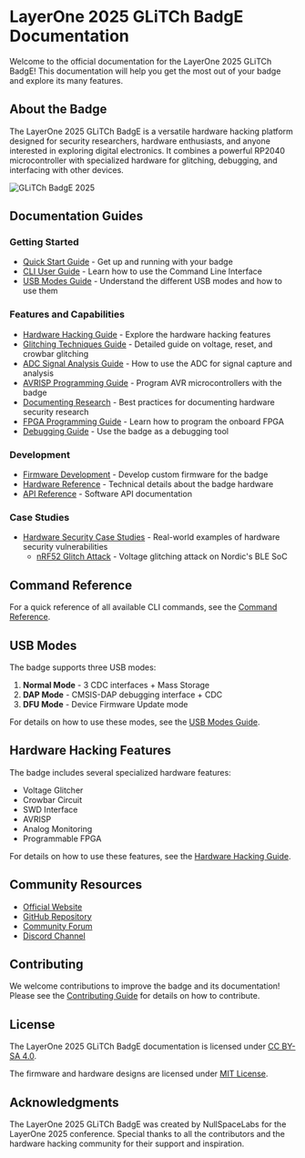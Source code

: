 # LayerOne 2025 GLiTCh BadgE Documentation

Welcome to the official documentation for the LayerOne 2025 GLiTCh BadgE! This documentation will help you get the most out of your badge and explore its many features.

## About the Badge

The LayerOne 2025 GLiTCh BadgE is a versatile hardware hacking platform designed for security researchers, hardware enthusiasts, and anyone interested in exploring digital electronics. It combines a powerful RP2040 microcontroller with specialized hardware for glitching, debugging, and interfacing with other devices.

![GLiTCh BadgE 2025](https://nullspacelabs.com/images/glitch_badge_2025.jpg)

## Documentation Guides

### Getting Started

- [Quick Start Guide](quick_start.md) - Get up and running with your badge
- [CLI User Guide](cli_user_guide.md) - Learn how to use the Command Line Interface
- [USB Modes Guide](usb_modes_guide.md) - Understand the different USB modes and how to use them

### Features and Capabilities

- [Hardware Hacking Guide](hardware_hacking_guide.md) - Explore the hardware hacking features
- [Glitching Techniques Guide](glitching_techniques.md) - Detailed guide on voltage, reset, and crowbar glitching
- [ADC Signal Analysis Guide](adc_signal_analysis.md) - How to use the ADC for signal capture and analysis
- [AVRISP Programming Guide](avrisp_programming_guide.md) - Program AVR microcontrollers with the badge
- [Documenting Research](documenting_research.md) - Best practices for documenting hardware security research
- [FPGA Programming Guide](fpga_guide.md) - Learn how to program the onboard FPGA
- [Debugging Guide](debugging_guide.md) - Use the badge as a debugging tool

### Development

- [Firmware Development](firmware_dev.md) - Develop custom firmware for the badge
- [Hardware Reference](hardware_reference.md) - Technical details about the badge hardware
- [API Reference](api_reference.md) - Software API documentation

### Case Studies

- [Hardware Security Case Studies](case_studies/README.md) - Real-world examples of hardware security vulnerabilities
  - [nRF52 Glitch Attack](case_studies/nrf52_glitch_attack.md) - Voltage glitching attack on Nordic's BLE SoC

## Command Reference

For a quick reference of all available CLI commands, see the [Command Reference](command_reference.md).

## USB Modes

The badge supports three USB modes:

1. **Normal Mode** - 3 CDC interfaces + Mass Storage
2. **DAP Mode** - CMSIS-DAP debugging interface + CDC
3. **DFU Mode** - Device Firmware Update mode

For details on how to use these modes, see the [USB Modes Guide](usb_modes_guide.md).

## Hardware Hacking Features

The badge includes several specialized hardware features:

- Voltage Glitcher
- Crowbar Circuit
- SWD Interface
- AVRISP
- Analog Monitoring
- Programmable FPGA

For details on how to use these features, see the [Hardware Hacking Guide](hardware_hacking_guide.md).

## Community Resources

- [Official Website](https://nullspacelabs.com)
- [GitHub Repository](https://github.com/nullspacelabs/layerOne2025)
- [Community Forum](https://forum.nullspacelabs.com)
- [Discord Channel](https://discord.gg/nullspacelabs)

## Contributing

We welcome contributions to improve the badge and its documentation! Please see the [Contributing Guide](contributing.md) for details on how to contribute.

## License

The LayerOne 2025 GLiTCh BadgE documentation is licensed under [CC BY-SA 4.0](https://creativecommons.org/licenses/by-sa/4.0/).

The firmware and hardware designs are licensed under [MIT License](https://opensource.org/licenses/MIT).

## Acknowledgments

The LayerOne 2025 GLiTCh BadgE was created by NullSpaceLabs for the LayerOne 2025 conference. Special thanks to all the contributors and the hardware hacking community for their support and inspiration.